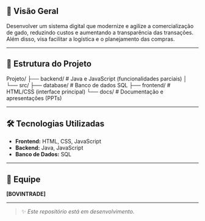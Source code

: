 
## 📌 Visão Geral

Desenvolver um sistema digital que modernize e agilize a comercialização de gado, reduzindo custos e aumentando a transparência das transações. Além disso, visa facilitar a logística e o planejamento das compras.


---

## 📁 Estrutura do Projeto

Projeto/
├── backend/ # Java e JavaScript (funcionalidades parciais)
│ └── src/
├── database/ # Banco de dados SQL
├── frontend/ # HTML/CSS (interface principal)
└── docs/ # Documentação e apresentações (PPTs)


---

## 🛠️ Tecnologias Utilizadas

- **Frontend:** HTML, CSS, JavaScript  
- **Backend:** Java, JavaScript  
- **Banco de Dados:** SQL  

---

## 👥 Equipe

**[BOVINTRADE]**

---

> ✨ *Este repositório está em desenvolvimento.*
